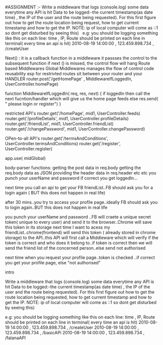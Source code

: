  #ASSIGNMENT :-
Write a middleware that logs (console.log) some data everytime any API is hit
Data to be logged:-the current timestamp(as date time) , the IP of the user and the route being requested).
For this first figure out how to get the route location being request, how to get current timestamp and how to get the IP.
NOTE: ip of local computer will come as ::1 so dont get disturbed by seeing this)
 
e.g: you should be logging something like this on each line:
time , IP, Route should be printed on each line in terminal( every time an api is hit)
2010-08-19 14:00:00 , 123.459.898.734 , /createUser

Next() :
it is a callback function in a middleware
it passses the control to the subsequent function
if next () is missed, the control flow will hang
Route based Middlewares
Global Middlewares
manages the flow of control
code reusability esp for restrivted routes
sit between your router and your HANDLER
router.post('/getHomePage' , MiddlewareIfLoggedIn, UserController.homePage)

function MiddlewareIfLoggedIn( req, res, next) { if loggedIn then call the next fucntion/handler which will give us the home page feeds else res.send( " please login or register") }

restricted API's
router.get('/homePage', mid1, UserController.feeds) router.get('/profileDetails', mid1, UserController.profileDetails) router.get('/friendList', mid1, UserController.friendList) router.get('/changePassword', mid1, UserController.changePassword)

OPen-to-all API's
router.get('/termsAndConditions', UserController.termsAndConditions) router.get('/register', UserController.register)

app.use( midGlobal)

body-parser functions:
getting the post data in req.body
getting the req.body data as JSON
providing the header data in req.header etc etc
you punch your userName and password if correct you get loggedIn...

next time you call an api to get your FB friendList..FB should ask you for a login again ( BUT this does not happen in real life)

after 30 mins..you try to access your profile page..ideally FB should ask you to login again..BUT this does not happen in real life

you punch your userName and password ..FB will craete a unique secret token( unique to every user) and send it to the browser..Chrome will save this token in its storage next time I want to acess my friendList..chrome(frontend) will send this token ( already stored in chrome storage) to the API..this API will first call a Middleware which will verify if the token is correct and who does it belong to..if token is correct then we will send the friend list of the concerned person..else send not authorised

next time when you request your profile page..token is checked ..if correct you get your profile page, else "not authorised"

intro

Write a middleware that logs (console.log) some data everytime any API is hit Data to be logged:-the current timestamp(as date time) , the IP of the user and the route being requested). For this first figure out how to get the route location being requested, how to get current timestamp and how to get the IP. NOTE: ip of local computer will come as ::1 so dont get disturbed by seeing this)

e.g: you should be logging something like this on each line: time , IP, Route should be printed on each line in terminal( every time an api is hit) 2010-08-19 14:00:00 , 123.459.898.734 , /createUser 2010-08-19 14:00:00 , 123.459.898.734 , /basicAPi 2010-08-19 14:00:00 , 123.459.898.734 , /falanaAPI

